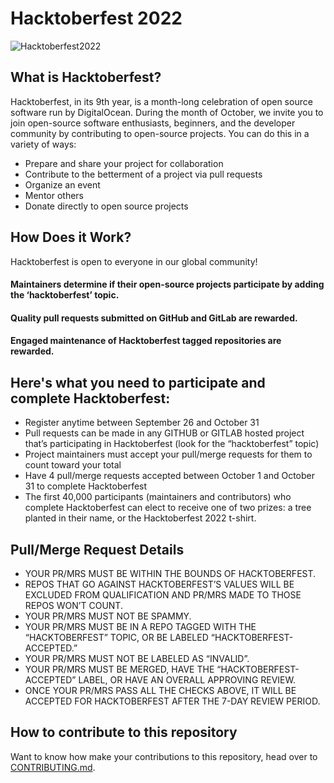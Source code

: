 # Hacktoberfest 2022
![Hacktoberfest2022](https://images.prismic.io/www-static/1cd0d641-4e0e-4ba3-8386-3125627394fa_Email+Banners-Dark.png?auto=compress,format)
## What is Hacktoberfest?
Hacktoberfest, in its 9th year, is a month-long celebration of open source software run by DigitalOcean. During the month of October, we invite you to join open-source software enthusiasts, beginners, and the developer community by contributing to open-source projects. You can do this in a variety of ways:
- Prepare and share your project for collaboration
- Contribute to the betterment of a project via pull requests
- Organize an event
- Mentor others
- Donate directly to open source projects
## How Does it Work?
Hacktoberfest is open to everyone in our global community!
#### Maintainers determine if their open-source projects participate by adding the ‘hacktoberfest’ topic.
#### Quality pull requests submitted on GitHub and GitLab are rewarded.
#### Engaged maintenance of Hacktoberfest tagged repositories are rewarded.
## Here's what you need to participate and complete Hacktoberfest:
 - Register anytime between September 26 and October 31
 - Pull requests can be made in any GITHUB or GITLAB hosted project that’s participating in Hacktoberfest (look for the “hacktoberfest” topic)
 - Project maintainers must accept your pull/merge requests for them to count toward your total
 - Have 4 pull/merge requests accepted between October 1 and October 31 to complete Hacktoberfest
 - The first 40,000 participants (maintainers and contributors) who complete Hacktoberfest can elect to receive one of two prizes: a tree planted in their name, or the Hacktoberfest 2022 t-shirt.
## Pull/Merge Request Details
 - YOUR PR/MRS MUST BE WITHIN THE BOUNDS OF HACKTOBERFEST.
 - REPOS THAT GO AGAINST HACKTOBERFEST’S VALUES WILL BE EXCLUDED FROM QUALIFICATION AND PR/MRS MADE TO THOSE REPOS WON’T COUNT.
 - YOUR PR/MRS MUST NOT BE SPAMMY.
 - YOUR PR/MRS MUST BE IN A REPO TAGGED WITH THE “HACKTOBERFEST” TOPIC, OR BE LABELED “HACKTOBERFEST-ACCEPTED.”
 - YOUR PR/MRS MUST NOT BE LABELED AS “INVALID”.
 - YOUR PR/MRS MUST BE MERGED, HAVE THE “HACKTOBERFEST-ACCEPTED” LABEL, OR HAVE AN OVERALL APPROVING REVIEW.
 - ONCE YOUR PR/MRS PASS ALL THE CHECKS ABOVE, IT WILL BE ACCEPTED FOR HACKTOBERFEST AFTER THE 7-DAY REVIEW PERIOD.
## How to contribute to this repository
Want to know how make your contributions to this repository, head over to [CONTRIBUTING.md](https://github.com/SyedZawwarAhmed/Hacktoberfest-2022/blob/main/CONTRIBUTING.md).
